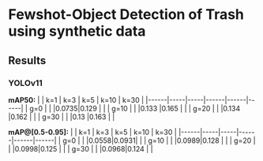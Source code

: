 # Fewshot-Object Detection of Trash using synthetic data

## Results

### YOLOv11

**mAP50:**
|      | k=1 | k=3 | k=5  | k=10 | k=30 |
|------|-----|-----|------|------|------|
| g=0  |     |     |0.0735|0.129 |      |
| g=10 |     |     |0.133 |0.165 |      |
| g=20 |     |     |0.134 |0.162 |      |
| g=30 |     |     |0.13  |0.163 |      |


**mAP@[0.5-0.95]:**
|      | k=1 | k=3 | k=5  | k=10 | k=30 |
|------|-----|-----|------|------|------|
| g=0  |     |     |0.0558|0.0931|      |
| g=10 |     |     |0.0989|0.128 |      |
| g=20 |     |     |0.0998|0.125 |      |
| g=30 |     |     |0.0968|0.124 |      |